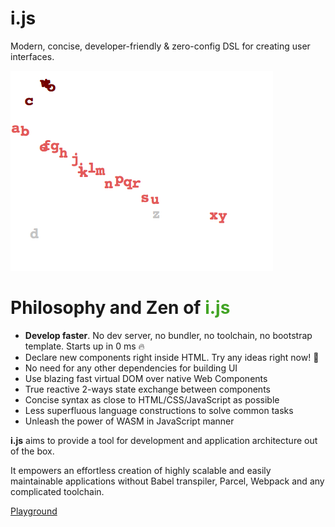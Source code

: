 # i.js
Modern, concise, developer-friendly &amp; zero-config DSL for creating user interfaces.


![Virtual DOM and d3.js like ENTER/EXIT/UPDATE pattern together](letters.gif)


# Philosophy and Zen of <b style="color:#42a425">i.js</b>

- **Develop faster**. No dev server, no bundler, no toolchain, no bootstrap template. Starts up in 0 ms 🔥
- Declare new components right inside HTML. Try any ideas right now! 🤘
- No need for any other dependencies for building UI
- Use blazing fast virtual DOM over native Web Components
- True reactive 2-ways state exchange between components
- Concise syntax as close to HTML/CSS/JavaScript as possible
- Less superfluous language constructions to solve common tasks
- Unleash the power of WASM in JavaScript manner

**i.js** aims to provide a tool for development and application architecture out of the box.

It empowers an effortless creation of highly scalable and easily maintainable applications without Babel transpiler, Parcel, Webpack and any complicated toolchain.

[Playground](https://caracal7.github.io/i.js/playground.html)
